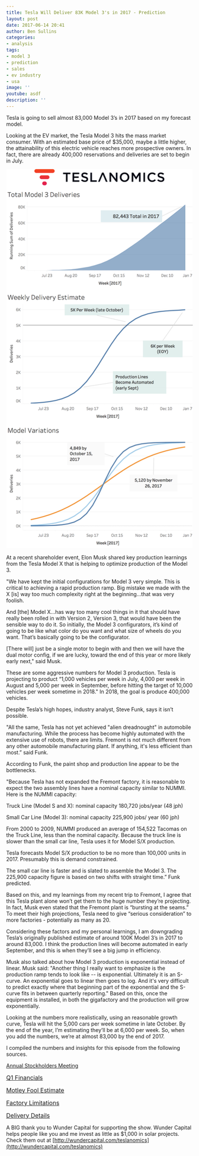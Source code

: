 ```yaml
---
title: Tesla Will Deliver 83K Model 3's in 2017 - Prediction
layout: post
date: 2017-06-14 20:41
author: Ben Sullins
categories:
- analysis
tags:
- model 3
- prediction
- sales
- ev industry
- usa
image: ''
youtube: asdf
description: ''
---
```



Tesla is going to sell almost 83,000 Model 3’s in 2017 based on my forecast model.

Looking at the EV market, the Tesla Model 3 hits the mass market consumer. With an estimated base price of $35,000, maybe a little higher, the attainability of this electric vehicle reaches more prospective owners. In fact, there are already 400,000 reservations and deliveries are set to begin in July.

![](/images/featured/model3-delivery-estimates-dashboard.png)

At a recent shareholder event, Elon Musk shared key production learnings from the Tesla Model X that is helping to optimize production of the Model 3.

"We have kept the initial configurations for Model 3 very simple. This is critical to achieving a rapid production ramp. Big mistake we made with the X [is] way too much complexity right at the beginning...that was very foolish.

And [the] Model X...has way too many cool things in it that should have really been rolled in with Version 2, Version 3, that would have been the sensible way to do it. So initially, the Model 3 configurators, it’s kind of going to be like what color do you want and what size of wheels do you want. That’s basically going to be the configurator.

[There will] just be a single motor to begin with and then we will have the dual motor config, if we are lucky, toward the end of this year or more likely early next," said Musk.

These are some aggressive numbers for Model 3 production. Tesla is projecting to product “1,000 vehicles per week in July, 4,000 per week in August and 5,000 per week in September, before hitting the target of 10,000 vehicles per week sometime in 2018." In 2018, the goal is produce 400,000 vehicles.

Despite Tesla’s high hopes, industry analyst, Steve Funk, says it isn’t possible.

"All the same, Tesla has not yet achieved "alien dreadnought" in automobile manufacturing. While the process has become highly automated with the extensive use of robots, there are limits. Fremont is not much different from any other automobile manufacturing plant. If anything, it's less efficient than most.” said Funk.

According to Funk, the paint shop and production line appear to be the bottlenecks.

"Because Tesla has not expanded the Fremont factory, it is reasonable to expect the two assembly lines have a nominal capacity similar to NUMMI. Here is the NUMMI capacity:

Truck Line (Model S and X): nominal capacity 180,720 jobs/year (48 jph)

Small Car Line (Model 3): nominal capacity 225,900 jobs/ year (60 jph)

From 2000 to 2009, NUMMI produced an average of 154,522 Tacomas on the Truck Line, less than the nominal capacity. Because the truck line is slower than the small car line, Tesla uses it for Model S/X production.

Tesla forecasts Model S/X production to be no more than 100,000 units in 2017. Presumably this is demand constrained.

The small car line is faster and is slated to assemble the Model 3. The 225,900 capacity figure is based on two shifts with straight time.” Funk predicted.

Based on this, and my learnings from my recent trip to Fremont, I agree that this Tesla plant alone won’t get them to the huge number they’re projecting. In fact, Musk even stated that the Fremont plant is “bursting at the seams.” To meet their high projections, Tesla need to give “serious consideration” to more factories - potentially as many as 20.

Considering these factors and my personal learnings, I am downgrading Tesla’s originally published estimate of around 100K Model 3’s in 2017 to around 83,000. I think the production lines will become automated in early September, and this is when they’ll see a big jump in efficiency.

Musk also talked about how Model 3 production is exponential instead of linear. Musk said: "Another thing I really want to emphasize is the production ramp tends to look like -- is exponential. Ultimately it is an S-curve. An exponential goes to linear then goes to log. And it's very difficult to predict exactly where that beginning part of the exponential and the S-curve fits in between quarterly reporting." Based on this, once the equipment is installed, in both the gigafactory and the production will grow exponentially.

Looking at the numbers more realistically, using an reasonable growth curve, Tesla will hit the 5,000 cars per week sometime in late October. By the end of the year, I’m estimating they’ll be at 6,000 per week. So, when you add the numbers, we’re at almost 83,000 by the end of 2017.

I compiled the numbers and insights for this episode from the following sources.

[Annual Stockholders Meeting](http://ir.tesla.com/eventdetail.cfm?EventID=182767)

<a href="http://ir.tesla.com/eventdetail.cfm?EventID=181604" style="font-size: 1rem; background-color: rgb(255, 255, 255);">Q1 Financials</a>

<a href="https://www.fool.com/investing/2017/02/17/how-many-model-3-vehicles-will-tesla-inc-deliverer.aspx" style="font-size: 1rem; background-color: rgb(255, 255, 255);">Motley Fool Estimate</a>

<a href="https://seekingalpha.com/article/4080920-400000-tesla-model-3-cars-2018-just-possible" style="font-size: 1rem; background-color: rgb(255, 255, 255);">Factory Limitations</a>

<a href="https://docs.google.com/spreadsheets/d/1u3r-0TSXE_DncEqWtvUY0lOnMhcnu62ctTnq2eF_RIM/edit#gid=1479761403" style="font-size: 1rem; background-color: rgb(255, 255, 255);">Delivery Details</a>

A BIG thank you to Wunder Capital for supporting the show. Wunder Capital helps people like you and me invest as little as $1,000 in solar projects. Check them out at [http://wundercapital.com/teslanomics](http://wundercapital.com/teslanomics)

